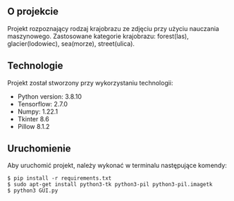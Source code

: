 ## O projekcie
Projekt rozpoznający rodzaj krajobrazu ze zdjęciu przy użyciu nauczania maszynowego. Zastosowane kategorie krajobrazu: forest(las), glacier(lodowiec), sea(morze), street(ulica).
	
## Technologie
Projekt został stworzony przy wykorzystaniu technologii:
* Python version: 3.8.10
* Tensorflow: 2.7.0
* Numpy: 1.22.1
* Tkinter 8.6
* Pillow 8.1.2

	
## Uruchomienie
Aby uruchomić projekt, należy wykonać w terminalu następujące komendy:

```
$ pip install -r requirements.txt
$ sudo apt-get install python3-tk python3-pil python3-pil.imagetk
$ python3 GUI.py
```
